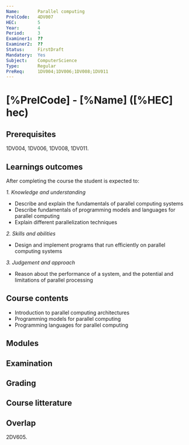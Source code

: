 ```yaml
---
Name:       Parallel computing
PrelCode:   4DV007
HEC:        5
Year:       4
Period:     3
Examiner1:  ??    
Examiner2:  ??
Status:     FirstDraft
Mandatory:  Yes
Subject:    ComputerScience
Type:       Regular
PreReq:     1DV004;1DV006;1DV008;1DV011
---
```


# [%PrelCode] - [%Name] ([%HEC] hec)

## Prerequisites

1DV004, 1DV006, 1DV008, 1DV011.

## Learnings outcomes

After completing the course the student is expected to:

*1. Knowledge and understanding*

- Describe and explain the fundamentals of parallel computing systems
- Describe fundamentals of programming models and languages for parallel
computing
- Explain different parallelization techniques

*2.	Skills and abilities*

- Design and implement programs that run efficiently on parallel computing systems

*3.	Judgement and approach*

- Reason about the performance of a system, and the potential and limitations of parallel processing

## Course contents

- Introduction to parallel computing architectures 
- Programming models for parallel computing
- Programming languages for parallel computing

## Modules

## Examination

## Grading

## Course litterature

## Overlap

2DV605.